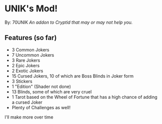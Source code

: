 # UNIK's Mod!
By: 70UNIK
*An addon to Cryptid that may or may not help you.*

## Features (so far)
- 3 Common Jokers
- 7 Uncommon Jokers
- 3 Rare Jokers
- 2 Epic Jokers
- 2 Exotic Jokers
- 15 Cursed Jokers, 10 of which are Boss Blinds in Joker form
- 3 Stickers
- 1 "Edition" (Shader not done)
- 13 Blinds, some of which are very cruel
- 1 Tarot based on the Wheel of Fortune that has a high chance of adding a cursed Joker
- Plenty of Challenges as well!

I'll make more over time
